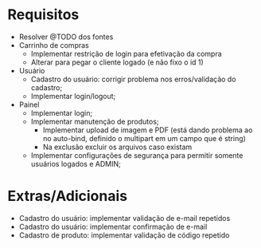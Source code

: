 # Requisitos
- Resolver @TODO dos fontes
- Carrinho de compras
    - Implementar restrição de login para efetivação da compra
    - Alterar para pegar o cliente logado (e não fixo o id 1)
- Usuário
    - Cadastro do usuário: corrigir problema nos erros/validação do cadastro;
    - Implementar login/logout;
- Painel
    - Implementar login;
    - Implementar manutenção de produtos;
        - Implementar upload de imagem e PDF (está dando problema ao no auto-bind, definido o multipart em um campo que é string)
        - Na exclusão excluir os arquivos caso existam
    - Implementar configurações de segurança para permitir somente usuários logados e ADMIN;
    
# Extras/Adicionais
- Cadastro do usuário: implementar validação de e-mail repetidos
- Cadastro do usuário: implementar confirmação de e-mail
- Cadastro de produto: implementar validação de código repetido